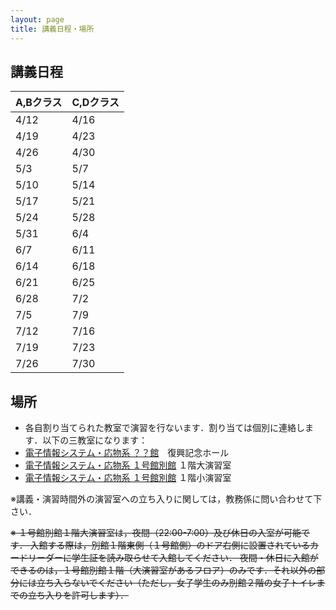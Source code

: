 ```yaml
---
layout: page
title: 講義日程・場所
---
```


## 講義日程

|  A,Bクラス  |  C,Dクラス  |
| ----- | ----- |
|  4/12  |  4/16  |
|  4/19  |  4/23  |
|  4/26  |  4/30  |
|  5/3  |  5/7  |
|  5/10  |  5/14  |
|  5/17  |  5/21  |
|  5/24  |  5/28  |
|  5/31  |  6/4  |
|  6/7  |  6/11  |
|  6/14  |  6/18  |
|  6/21  |  6/25  |
|  6/28  |  7/2  |
|  7/5  |  7/9  |
|  7/12  |  7/16  |
|  7/19 |  7/23  |
|  7/26  |  7/30  |


## 場所

+ 各自割り当てられた教室で演習を行ないます．割り当ては個別に連絡します．以下の三教室になります：
+ [電子情報システム・応物系 ？？館]()　復興記念ホール
+ [電子情報システム・応物系 １号館別館](http://www.eng.tohoku.ac.jp/map/?menu=campus&area=d&build=11) １階大演習室
+ [電子情報システム・応物系 １号館別館](http://www.eng.tohoku.ac.jp/map/?menu=campus&area=d&build=11) １階小演習室

※講義・演習時間外の演習室への立ち入りに関しては，教務係に問い合わせて下さい．

~~※ １号館別館１階大演習室は，夜間（22:00-7:00）及び休日の入室が可能です．
入館する際は，別館１階東側（１号館側）のドア右側に設置されているカードリーダーに学生証を読み取らせて入館してください．
夜間・休日に入館ができるのは，１号館別館１階（大演習室があるフロア）のみです．それ以外の部分には立ち入らないでください（ただし，女子学生のみ別館２階の女子トイレまでの立ち入りを許可します）．~~
